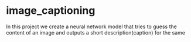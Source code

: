 # image_captioning
In this project we create a neural network model that tries to guess the content of an image and outputs a short description(caption) for the same
